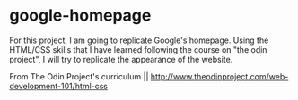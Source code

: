 # google-homepage
For this project, I am going to replicate Google's homepage. Using the HTML/CSS skills that I have learned following the course on "the odin project", I will try to replicate the appearance of the website. 

From The Odin Project's curriculum || http://www.theodinproject.com/web-development-101/html-css


